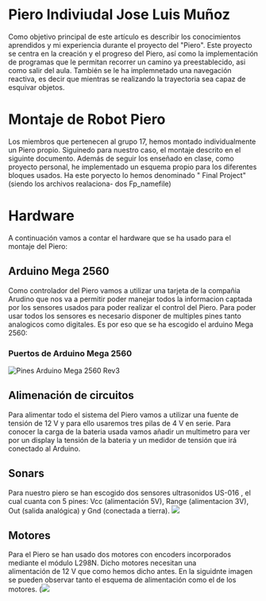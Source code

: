 #  Piero Indiviudal Jose Luis Muñoz
  Como objetivo  principal de este artículo es describir los conocimientos aprendidos y mi experiencia durante el proyecto del
"Piero". Este proyecto se centra en la creación y el progreso del Piero, así como la implementación de programas que le permitan
recorrer un camino ya preestablecido, asi como salir del aula. También se le ha implemnetado una navegación reactiva, es decir 
que mientras se realizando la trayectoria sea capaz de esquivar objetos.

# Montaje de Robot Piero 
  Los miembros que pertenecen al grupo 17, hemos montado individualmente un Piero propio. Siguinedo para nuestro caso, el montaje 
descrito en el siguinte documento. Además de seguir los enseñado en clase, como proyecto personal, he implementado un esquema 
propio  para los diferentes bloques usados. Ha este poryecto lo hemos denominado " Final Project" (siendo los archivos realaciona-
dos Fp_namefile)


# Hardware
A continuación vamos a contar el hardware que se ha usado para el montaje del Piero: 
  
  ## Arduino Mega 2560
  Como controlador del Piero vamos a utilizar una tarjeta de la compañia Arudino que nos va a permitir poder manejar todos la
  informacion captada por los sensores usados para poder realizar el control del Piero. Para poder usar todos los sensores es 
  necesario disponer de multiples pines tanto analogicos como digitales. Es por eso que se ha escogido el arduino Mega 2560:

  ### Puertos de Arduino Mega 2560
  ![Pines Arduino Mega 2560 Rev3](https://lab.bricogeek.com/assets/10/Pinout-Mega2560rev3_latest.png)

  ## Alimenación de circuitos 
  Para alimentar todo el sistema del Piero vamos a utilizar una fuente de tensión de 12 V y para ello usaremos tres pilas de
  4 V en serie. Para conocer la carga de la bateria usada vamos añadir un multimetro para ver por un display la tensión de 
  la bateria y un medidor de tensión que irá conectado al Arduino.

  ## Sonars 
  Para nuestro piero se han escogido dos sensores ultrasonidos US-016 , el cual cuanta con 5 pines: Vcc (alimentación 5V),
  Range (alimentacion 3V), Out (salida analógica) y Gnd (conectada a tierra).
  ![](https://github.com/user-attachments/assets/c5cc2bf4-af3b-4ca8-bf87-d0f26b45caae)

  ## Motores 
  Para el Piero se han usado dos motores con encoders incorporados mediante el módulo L298N. Dicho motores necesitan una  
  alimentación de 12 V que como hemos dicho antes. En la siguidnte imagen se pueden observar tanto el esquema de alimentación
  como el de los motores.
  (![](https://github.com/user-attachments/assets/e8439ba3-9fba-4890-902f-90ffcea61b91)


  
   
